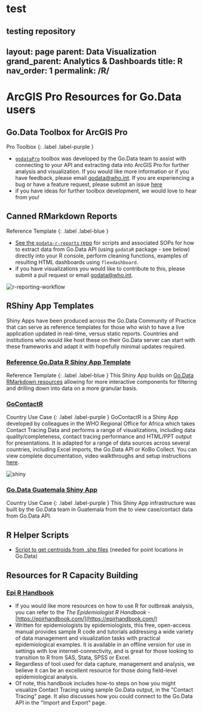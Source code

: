# test
testing repository
---
layout: page
parent: Data Visualization
grand_parent: Analytics & Dashboards
title: R
nav_order: 1
permalink: /R/
---

# ArcGIS Pro Resources for Go.Data users

## Go.Data Toolbox for ArcGIS Pro
Pro Toolbox
{: .label .label-purple }

- [`godataPro`](https://github.com/LangsterGA/godata2arcgis) toolbox was developed by the Go.Data team to assist with connecting to your API and extracting data into ArcGIS Pro for further analysis and visualization. If you would like more information or if you have feedback, please email godata@who.int. If you are experiencing a bug or have a feature request, please submit an issue [here](https://github.com/WorldHealthOrganization/godataR/issues)
- if you have ideas for further toolbox development, we would love to hear from you!

## Canned RMarkdown Reports 
Reference Template
{: .label .label-blue }

- [See the `godata-r-reports` repo](https://github.com/WorldHealthOrganization/godata-r-reports) for scripts and associated SOPs for how to extract data from Go.Data API (using `godataR` package - see below) directly into your R console, perform cleaning functions, examples of resulting HTML dashboards using `flexdashboard`.
- if you have visualizations you would like to contribute to this, please submit a pull request or email godata@who.int.

![r-reporting-workflow](../assets/R_reporting_workflow.PNG)

## RShiny App Templates 
Shiny Apps have been produced across the Go.Data Community of Practice that can serve as reference templates for those who wish to have a live application updated in real-time, versus static reports. Countries and institutions who would like host these on their Go.Data server can start with these frameworks and adapt it with hopefully minimal updates required.

### [Reference Go.Data R Shiny App Template](https://github.com/WorldHealthOrganization/godata/tree/master/analytics/r-reporting/r-shiny)
Reference Template
{: .label .label-blue }
This Shiny App builds on [Go.Data RMarkdown resources](https://github.com/WorldHealthOrganization/godata/blob/master/analytics/r-reporting) allowing for more interactive components for filtering and drilling down into data on a more granular basis. 

### [GoContactR](https://github.com/WorldHealthOrganization/GoContactR) 
Country Use Case
{: .label .label-purple }
GoContactR is a Shiny App developed by colleagues in the WHO Regional Office for Africa which takes Contact Tracing Data and performs a range of visualizations, including data quality/completeness, contact tracing performance and HTML/PPT output for presentations. It is adapted for a range of data sources across several countries, including Excel imports, the Go.Data API or KoBo Collect. You can view complete documentation, video walkthroughs and setup instructions [here](https://kendavidn.github.io/GoContactR/index.html).

![shiny](../assets/shiny_gocontactr_1.png)

### [Go.Data Guatemala Shiny App](https://github.com/WorldHealthOrganization/godata-guatemala)
Country Use Case
{: .label .label-purple }
This Shiny App infrastructure was built by the Go.Data team in Guatemala from the to view case/contact data from Go.Data API.

## R Helper Scripts
- [Script to get centroids from .shp files](https://github.com/WorldHealthOrganization/godata/blob/d1763b802c30ce351786247238ea385639a47df2/analytics/r-reporting/scripts/get_centroids_of_shapefiles.R) (needed for point locations in Go.Data)

## Resources for R Capacity Building
### [Epi R Handbook](https://epirhandbook.com/)
- If you would like more resources on how to use R for outbreak analysis, you can refer to the *The Epidemiologist R Handbook* - [https://epirhandbook.com/](https://epirhandbook.com/)
- Written for epidemiologists by epidemiologists, this free, open-access manual provides sample R code and tutorials addressing a wide variety of data management and visualization tasks with practical epidemiological examples. It is available in an offline version for use in settings with low internet-connectivity, and is great for those looking to transition to R from SAS, Stata, SPSS or Excel.
- Regardless of tool used for data capture, management and analysis, we believe it can be an excellent resource for those doing field-level epidemiological analysis.
- Of note, this handbook includes how-to steps on how you might visualize Contact Tracing using sample Go.Data output, in the "Contact Tracing" page. It also discusses how you could connect to the Go.Data API in the "Import and Export" page.

